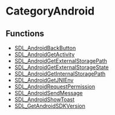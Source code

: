 # CategoryAndroid

## Functions

<!-- DO NOT HAND-EDIT CATEGORY LISTS, THEY ARE AUTOGENERATED AND WILL BE OVERWRITTEN, BASED ON TAGS IN INDIVIDUAL PAGE FOOTERS. EDIT THOSE INSTEAD. -->
<!-- BEGIN CATEGORY LIST -->
- [SDL_AndroidBackButton](SDL_AndroidBackButton)
- [SDL_AndroidGetActivity](SDL_AndroidGetActivity)
- [SDL_AndroidGetExternalStoragePath](SDL_AndroidGetExternalStoragePath)
- [SDL_AndroidGetExternalStorageState](SDL_AndroidGetExternalStorageState)
- [SDL_AndroidGetInternalStoragePath](SDL_AndroidGetInternalStoragePath)
- [SDL_AndroidGetJNIEnv](SDL_AndroidGetJNIEnv)
- [SDL_AndroidRequestPermission](SDL_AndroidRequestPermission)
- [SDL_AndroidSendMessage](SDL_AndroidSendMessage)
- [SDL_AndroidShowToast](SDL_AndroidShowToast)
- [SDL_GetAndroidSDKVersion](SDL_GetAndroidSDKVersion)
<!-- END CATEGORY LIST -->

